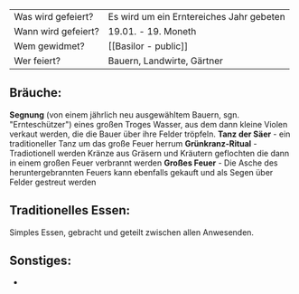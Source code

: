 

|                     |                                          |
| ------------------- | ---------------------------------------- |
| Was wird gefeiert?  | Es wird um ein Erntereiches Jahr gebeten |
| Wann wird gefeiert? | 19.01. - 19. Moneth                      |
| Wem gewidmet?       | [[Basilor - public]]                     |
| Wer feiert?         | Bauern, Landwirte, Gärtner               |
## Bräuche:
**Segnung** (von einem jährlich neu ausgewähltem Bauern, sgn. "Ernteschützer") eines großen Troges Wasser, aus dem dann kleine Violen verkaut werden, die die Bauer über ihre Felder tröpfeln.
**Tanz der Säer** - ein traditioneller Tanz um das große Feuer herrum
**Grünkranz-Ritual** - Tradiotionell werden Kränze aus Gräsern und Kräutern geflochten die dann in einem großen Feuer verbrannt werden
**Großes Feuer** - Die Asche des heruntergebrannten Feuers kann ebenfalls gekauft und als Segen über Felder gestreut werden
## Traditionelles Essen:
Simples Essen, gebracht und geteilt zwischen allen Anwesenden.
## Sonstiges:
-